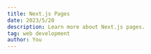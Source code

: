 ```yaml
---
title: Next.js Pages
date: 2023/5/20
description: Learn more about Next.js pages.
tag: web development
author: You
---
```


